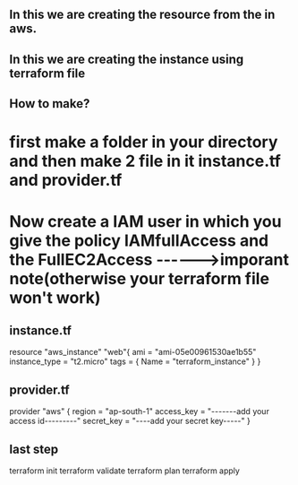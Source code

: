## In this we are creating the resource from the in aws.
## In this we are creating the  instance using terraform file

## How to make?

# first make a folder in your directory and then make 2 file in it instance.tf and provider.tf
# Now create a IAM user in which you give the policy IAMfullAccess and the FullEC2Access  ------>imporant note(otherwise your terraform file won't work)


## instance.tf

resource "aws_instance" "web"{
  ami           = "ami-05e00961530ae1b55"
  instance_type = "t2.micro"
  tags = {
    Name = "terraform_instance"
  }
}

## provider.tf

provider "aws" {
  region     = "ap-south-1"
  access_key = "-------add your access id---------"
  secret_key = "----add your secret key-----"
}

## last step

terraform init
terraform validate
terraform plan
terraform apply






